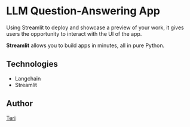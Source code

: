# LLM Question-Answering App

Using Streamlit to deploy and showcase a preview of your work, it gives users the opportunity to interact with the UI of the app.

**Streamlit** allows you to build apps in minutes, all in pure Python.

## Technologies

- Langchain
- Streamlit

## Author

[Teri](https://twitter.com/terieyenike)
